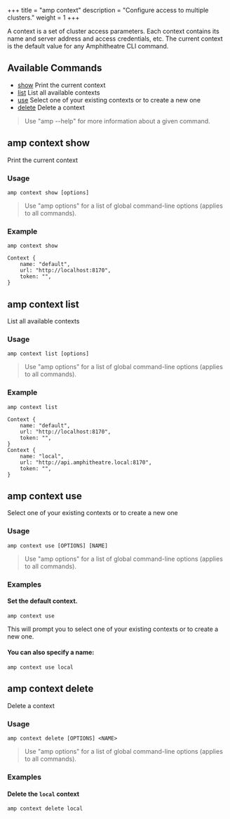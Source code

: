 +++
title = "amp context"
description = "Configure access to multiple clusters."
weight = 1
+++

A context is a set of cluster access parameters. Each context contains its name and
server address and access credentials, etc. The current context is the default value
for any Amphitheatre CLI command.

## Available Commands
- [show](#amp-context-show)     Print the current context
- [list](#amp-context-list)     List all available contexts
- [use](#amp-context-use)       Select one of your existing contexts or to create a new one
- [delete](#amp-context-delete) Delete a context

> Use "amp <command> --help" for more information about a given command.

## amp context show

Print the current context

### Usage
```
amp context show [options]
```

> Use "amp options" for a list of global command-line options (applies to all
> commands).

### Example

```
amp context show
```

```
Context {
    name: "default",
    url: "http://localhost:8170",
    token: "",
}
```

## amp context list

List all available contexts

### Usage
```
amp context list [options]
```

> Use "amp options" for a list of global command-line options (applies to all commands).

### Example

```
amp context list
```

```
Context {
    name: "default",
    url: "http://localhost:8170",
    token: "",
}
Context {
    name: "local",
    url: "http://api.amphitheatre.local:8170",
    token: "",
}
```

## amp context use

Select one of your existing contexts or to create a new one

### Usage
```
amp context use [OPTIONS] [NAME]
```

> Use "amp options" for a list of global command-line options (applies to all commands).

### Examples

#### Set the default context.

```
amp context use
```

This will prompt you to select one of your existing contexts or to create a new one.

#### You can also specify a name:
```
amp context use local
```

## amp context delete

Delete a context

### Usage
```
amp context delete [OPTIONS] <NAME>
```

> Use "amp options" for a list of global command-line options (applies to all commands).

### Examples

#### Delete the `local` context

```
amp context delete local
```
